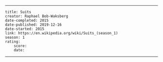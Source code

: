 ---

    title: Suits
    creator: Raphael Bob-Waksberg
    date-completed: 2015
    date-published: 2019-12-16
    date-started: 2015
    link: https://en.wikipedia.org/wiki/Suits_(season_1)
    season: 1
    rating:
        score: 
        date:

---